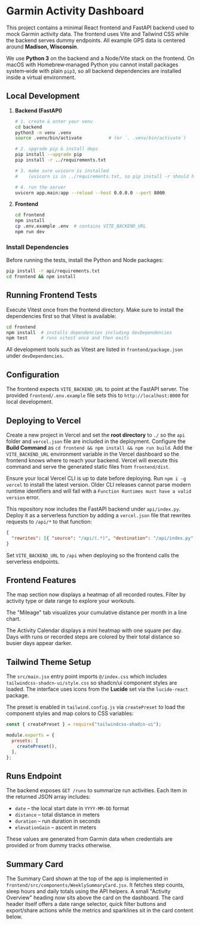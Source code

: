 # Garmin Activity Dashboard

This project contains a minimal React frontend and FastAPI backend used to mock
Garmin activity data. The frontend uses Vite and Tailwind CSS while the backend
serves dummy endpoints. All example GPS data is centered around **Madison, Wisconsin**.

We use **Python&nbsp;3** on the backend and a Node/Vite stack on the frontend.
On macOS with Homebrew‑managed Python you cannot install packages system‑wide
with plain `pip3`, so all backend dependencies are installed inside a virtual
environment.

## Local Development

1. **Backend (FastAPI)**
   ```bash
   # 1. create & enter your venv
   cd backend
   python3 -m venv .venv
   source .venv/bin/activate          # (or `. .venv/bin/activate`)

   # 2. upgrade pip & install deps
   pip install --upgrade pip
   pip install -r ../requirements.txt

   # 3. make sure uvicorn is installed
   #    (uvicorn is in ../requirements.txt, so pip install -r should have put it in .venv)

   # 4. run the server
   uvicorn app.main:app --reload --host 0.0.0.0 --port 8000
   ```
2. **Frontend**
   ```bash
   cd frontend
   npm install
   cp .env.example .env  # contains VITE_BACKEND_URL
   npm run dev
   ```
### Install Dependencies

Before running the tests, install the Python and Node packages:

```bash
pip install -r api/requirements.txt
cd frontend && npm install
```

## Running Frontend Tests

Execute Vitest once from the frontend directory. Make sure to install the
dependencies first so that Vitest is available:

```bash
cd frontend
npm install  # installs dependencies including devDependencies
npm test     # runs vitest once and then exits
```

All development tools such as Vitest are listed in `frontend/package.json` under
`devDependencies`.

## Configuration

The frontend expects `VITE_BACKEND_URL` to point at the FastAPI server.
The provided `frontend/.env.example` file sets this to
`http://localhost:8000` for local development.

## Deploying to Vercel

Create a new project in Vercel and set the **root directory** to `./` so the
`api` folder and `vercel.json` file are included in the deployment. Configure
the **Build Command** as `cd frontend && npm install && npm run build`. Add the
`VITE_BACKEND_URL` environment variable in the Vercel dashboard so the frontend
knows where to reach your backend. Vercel will execute this command and serve
the generated static files from `frontend/dist`.

Ensure your local Vercel CLI is up to date before deploying. Run
`npm i -g vercel` to install the latest version. Older CLI releases cannot
parse modern runtime identifiers and will fail with a
`Function Runtimes must have a valid version` error.

This repository now includes the FastAPI backend under `api/index.py`. Deploy
it as a serverless function by adding a `vercel.json` file that rewrites
requests to `/api/*` to that function:

```json
{
  "rewrites": [{ "source": "/api/(.*)", "destination": "/api/index.py" }]
}
```

Set `VITE_BACKEND_URL` to `/api` when deploying so the frontend calls the
serverless endpoints.

## Frontend Features

The map section now displays a heatmap of all recorded routes. Filter by
activity type or date range to explore your workouts.

The "Mileage" tab visualizes your cumulative distance per month in a line chart.

The Activity Calendar displays a mini heatmap with one square per day. Days with
runs or recorded steps are colored by their total distance so busier days appear
darker.

## Tailwind Theme Setup

The `src/main.jsx` entry point imports `@/index.css` which includes `tailwindcss-shadcn-ui/style.css` so shadcn/ui component styles are loaded. The interface uses icons from the **Lucide** set via the `lucide-react` package.

The preset is enabled in `tailwind.config.js` via `createPreset` to load the component styles and map colors to CSS variables:

```js
const { createPreset } = require("tailwindcss-shadcn-ui");

module.exports = {
  presets: [
    createPreset(),
  ],
};
```

## Runs Endpoint

The backend exposes `GET /runs` to summarize run activities. Each item in the
returned JSON array includes:

- `date` – the local start date in `YYYY-MM-DD` format
- `distance` – total distance in meters
- `duration` – run duration in seconds
- `elevationGain` – ascent in meters

These values are generated from Garmin data when credentials are provided or
from dummy tracks otherwise.

## Summary Card

The Summary Card shown at the top of the app is implemented in
`frontend/src/components/WeeklySummaryCard.jsx`. It fetches step counts, sleep
hours and daily totals using the API helpers. A small "Activity Overview" heading
now sits above the card on the dashboard. The card header itself offers a date
range selector, quick filter buttons and export/share actions while the metrics
and sparklines sit in the card content below.


